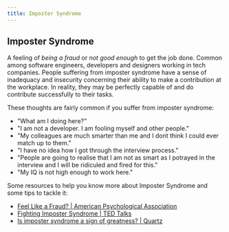 ```yaml
---
title: Imposter Syndrome
---
```

## Imposter Syndrome

A feeling of _being a fraud_ or _not good enough_ to get the job done. Common among software engineers, developers and designers working in tech companies. People suffering from imposter syndrome have a sense of inadequacy and insecurity concerning their ability to make a contribution at the workplace. In reality, they may be perfectly capable of and do contribute successfully to their tasks.

These thoughts are fairly common if you suffer from imposter syndrome:

* "What am I doing here?"
* "I am not a developer. I am fooling myself and other people."
* "My colleagues are much smarter than me and I dont think I could ever match up to them."
* "I have no idea how I got through the interview process."
* "People are going to realise that I am not as smart as I potrayed in the interview and I will be ridiculed and fired for this."
* "My IQ is not high enough to work here."

Some resources to help you know more about Imposter Syndrome and some tips to tackle it:

* <a href='http://www.apa.org/gradpsych/2013/11/fraud.aspx' target='_blank' rel='nofollow'>Feel Like a Fraud? | American Psychological Association</a>
* <a href='https://www.ted.com/playlists/503/fighting_impostor_syndrome' target='_blank' rel='nofollow'>Fighting Imposter Syndrome | TED Talks</a>
* <a href='https://qz.com/606727/is-imposter-syndrome-a-sign-of-greatness/' target='_blank' rel='nofollow'>Is imposter syndrome a sign of greatness? | Quartz</a>


